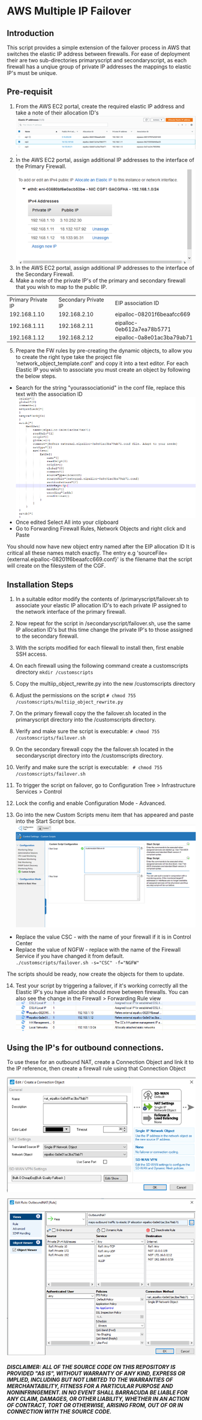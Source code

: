 # AWS Multiple IP Failover

## Introduction
This script provides a simple extension of the failover process in AWS that switches the elastic IP address between firewalls. For ease of deployment their are two sub-directories primaryscript and secondaryscript, as each firewall has a unqiue group of private IP addresses the mappings to elastic IP's must be unique.


##  Pre-requisit

1. From the AWS EC2 portal, create the required elastic IP address and take a note of their allocation ID's
![AWS Elastic IP](images/eiplist.png). 
2. In the AWS EC2 portal, assign additional IP addresses to the interface of the Primary Firewall. 
![AWS Elastic IP](images/additionalIP.png)
3. In the AWS EC2 portal, assign additional IP addresses to the interface of the Secondary Firewall. 
4. Make a note of the private IP's of the primary and secondary firewall that you wish to map to the public IP.


<table>
<tr><td> Primary Private IP </td><td> Secondary Private IP </td><td>  EIP association ID </td></tr> 
<tr><td> 192.168.1.10 </td><td> 192.168.2.10 </td><td> eipalloc-08201f6beaafcc669 </td></tr> 
<tr><td> 192.168.1.11 </td><td> 192.168.2.11 </td><td> eipalloc-0eb612a7ea78b5771 </td></tr> 
<tr><td> 192.168.1.12 </td><td> 192.168.2.12 </td><td> eipalloc-0a8e01ac3ba79ab71 </td></tr> 
</table>



5.  Prepare the FW rules by pre-creating the dynamic objects, to allow you to create the right type take the project file 'network_object_template.conf' and copy it into a text editor. For each Elastic IP you wish to associate you must create an object by following the below steps. 

  *  Search for the string "yourassociationid" in the conf file, replace this text with the association ID
![AWS Elastic IP](images/modifiedscriptexample.png)
  *  Once edited Select All into your clipboard
  *  Go to Forwarding Firewall Rules, Network Objects and right click and Paste
    
You should now have new object entry named after the EIP allocation ID  It is critical all these names match exactly. The entry e.g 'sourceFile={external.eipalloc-08201f6beaafcc669.conf}' is the filename that the script will create on the filesystem of the CGF.


## Installation Steps

1. In a suitable editor modify the contents of /primaryscript/failover.sh to associate your elastic IP allocation ID's to each private IP assigned to the network interface of the primary firewall. 
2. Now repeat for the script in /secondaryscript/failover.sh, use the same IP allocation ID's but this time change the private IP's to those assigned to the secondary firewall. 
3. With the scripts modified for each filewall to install then, first enable SSH access.  
4. On each firewall using the following command create a customscripts directory `mkdir /customscripts `
5. Copy the multiip_object_rewrite.py into the new /customscripts directory
6. Adjust the permissions on the script `# chmod 755 /customscripts/multiip_object_rewrite.py ` 

7. On the primary firewall copy the the failover.sh located in the primaryscript directory into the /customscripts directory.
8. Verify and make sure the script is executable: ` # chmod 755 /customscripts/failover.sh `
9. On the secondary firewall copy the the failover.sh located in the secondaryscript directory into the /customscripts directory.
10. Verify and make sure the script is executable: ` # chmod 755 /customscripts/failover.sh`
11. To trigger the script on failover, go to Configuration Tree > Infrastructure Services > Control 
12. Lock the config and enable Configuration Mode - Advanced. 

13. Go into the new Custom Scripts menu item that has appeared and paste into the Start Script box. 
  ![CGF Network configuration Network Architecture](images/customscripts.png)
  * Replace the value CSC - with the name of your firewall if it is in Control Center
  * Replace the value of NGFW  - replace with the name of the Firewall Service if you have changed it from default.
  ` ./customscripts/failover.sh -s="CSC" -f="NGFW" `

The scripts should be ready, now create the objects for them to update. 

14. Test your script by triggering a failover, if it's working correctly all the Elastic IP's you have allocate should move between firewalls. You can also see the change in the Firewall > Forwarding Rule view
    ![Example Firewall Rule](images/updated_rule.png)
    
    

## Using the IP's for outbound connections. 

To use these for an outbound NAT, create a Connection Object and link it to the IP reference, then create a firewall rule using that Connection Object

 ![Example Firewall Rule](images/connectionobject.png) 

![Example Firewall Rule](images/firewallrule.png)


##### DISCLAIMER: ALL OF THE SOURCE CODE ON THIS REPOSITORY IS PROVIDED "AS IS", WITHOUT WARRANTY OF ANY KIND, EXPRESS OR IMPLIED, INCLUDING BUT NOT LIMITED TO THE WARRANTIES OF MERCHANTABILITY, FITNESS FOR A PARTICULAR PURPOSE AND NONINFRINGEMENT. IN NO EVENT SHALL BARRACUDA BE LIABLE FOR ANY CLAIM, DAMAGES, OR OTHER LIABILITY, WHETHER IN AN ACTION OF CONTRACT, TORT OR OTHERWISE, ARISING FROM, OUT OF OR IN CONNECTION WITH THE SOURCE CODE. #####
